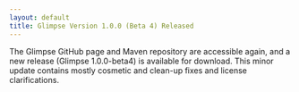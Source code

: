 ```yaml
---
layout: default
title: Glimpse Version 1.0.0 (Beta 4) Released
---
```


The Glimpse GitHub page and Maven repository are accessible again, and a new release (Glimpse 1.0.0-beta4) is available for download. This minor update contains mostly cosmetic and clean-up fixes and license clarifications.
